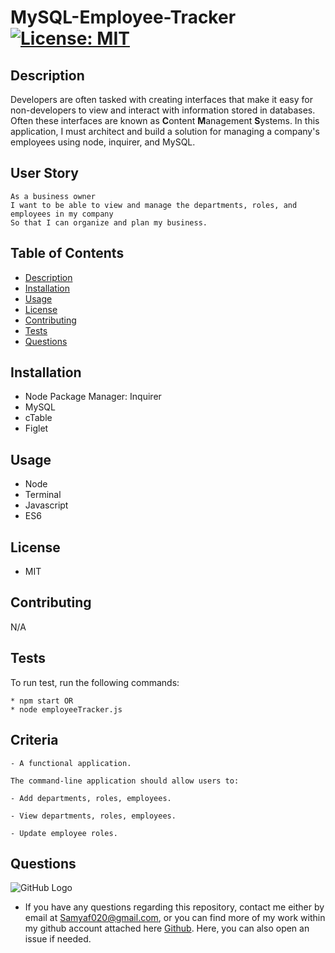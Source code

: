 # MySQL-Employee-Tracker [![License: MIT](https://img.shields.io/badge/License-MIT-yellow.svg)](https://opensource.org/licenses/MIT)

## Description

Developers are often tasked with creating interfaces that make it easy for non-developers to view and interact with information stored in databases. Often these interfaces are known as **C**ontent **M**anagement **S**ystems. In this application, I must architect and build a solution for managing a company's employees using node, inquirer, and MySQL.

## User Story
```
As a business owner
I want to be able to view and manage the departments, roles, and employees in my company
So that I can organize and plan my business.
```

## Table of Contents
* [Description](#description)
* [Installation](#installation)
* [Usage](#usage)
* [License](#license)
* [Contributing](#contributing)
* [Tests](#tests)
* [Questions](#questions)

## Installation 

* Node Package Manager: Inquirer 
* MySQL
* cTable
* Figlet

## Usage

* Node
* Terminal
* Javascript
* ES6

## License

* MIT

## Contributing 

N/A

## Tests

To run test, run the following commands:

```
* npm start OR
* node employeeTracker.js 
```

## Criteria
```
- A functional application.

The command-line application should allow users to:

- Add departments, roles, employees.

- View departments, roles, employees.

- Update employee roles.
```

## Questions

![GitHub Logo](./assets/Note-Ta.png)

* If you have any questions regarding this repository, contact me either by email at Samyaf020@gmail.com, or you can find more of my work within my github account attached here [Github](https://github.com/Samya129). Here, you can also open an issue if needed.
